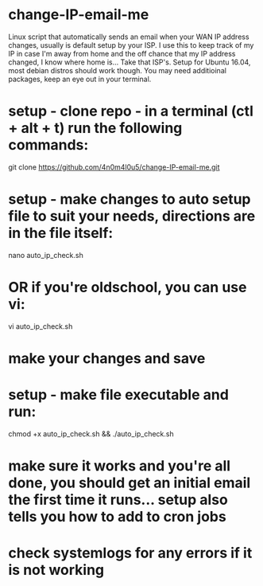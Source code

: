 # change-IP-email-me
Linux script that automatically sends an email when your WAN IP address changes, usually is default setup by your ISP. I use this to keep track of my IP in case I'm away from home and the off chance that my IP address changed, I know where home is... Take that ISP's.
Setup for Ubuntu 16.04, most debian distros should work though. You may need additioinal packages, keep an eye out in your terminal.

# setup - clone repo - in a terminal (ctl + alt + t) run the following commands:
git clone https://github.com/4n0m4l0u5/change-IP-email-me.git

# setup - make changes to auto setup file to suit your needs, directions are in the file itself:
nano auto_ip_check.sh

# OR if you're oldschool, you can use vi:
vi auto_ip_check.sh

# make your changes and save

# setup - make file executable and run:
chmod +x auto_ip_check.sh && ./auto_ip_check.sh

# make sure it works and you're all done, you should get an initial email the first time it runs... setup also tells you how to add to cron jobs

# check systemlogs for any errors if it is not working

